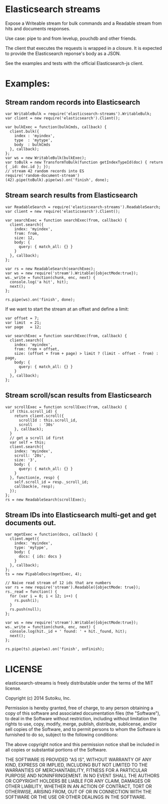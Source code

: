 # Elasticsearch streams

Expose a Writeable stream for bulk commands and a Readable stream from
hits and documents responses.

Use case: pipe to and from levelup, pouchdb and other friends.

The client that executes the requests is wrapped in a closure.
It is expected to provide the Elasticsearch reponse's body as a JSON.

See the examples and tests with the official Elasticsearch-js client.

# Examples:

## Stream random records into Elasticsearch
```
var WritableBulk = require('elasticsearch-streams').WritableBulk;
var client = new require('elasticsearch').Client();

var bulkExec = function(bulkCmds, callback) {
  client.bulk({
    index : 'myindex',
    type  : 'mytype',
    body  : bulkCmds
  }, callback);
};
var ws = new WritableBulk(bulkExec);
var toBulk = new TransformToBulk(function getIndexTypeId(doc) { return { _id: doc.id }; });
// stream 42 random records into ES
require('random-document-stream')(42).pipe(toBulk).pipe(ws).on('finish', done);
```

## Stream search results from Elasticsearch
```
var ReadableSearch = require('elasticsearch-streams').ReadableSearch;
var client = new require('elasticsearch').Client();

var searchExec = function searchExec(from, callback) {
  client.search({
    index: 'myindex',
    from: from,
    size: 12,
    body: {
      query: { match_all: {} }
    }
  }, callback);
};

var rs = new ReadableSearch(searchExec);
var ws = new require('stream').Writable({objectMode:true});
ws._write = function(chunk, enc, next) {
  console.log('a hit', hit);
  next();
};

rs.pipe(ws).on('finish', done);
```

If we want to start the stream at an offset and define a limit:

```
var offset = 7;
var limit  = 21;
var page   = 12;

var searchExec = function searchExec(from, callback) {
  client.search({
    index: 'myindex',
    from: from + offset,
    size: (offset + from + page) > limit ? (limit - offset - from) : page,
    body: {
      query: { match_all: {} }
    }
  }, callback);
};
```

## Stream scroll/scan results from Elasticsearch
```
var scrollExec = function scrollExec(from, callback) {
  if (this.scroll_id) {
    return client.scroll({
      scrollId : this.scroll_id,
      scroll   : '30s'
    }, callback);
  }
  // get a scroll id first
  var self = this;
  client.search({
    index: 'myindex',
    scroll: '20s',
    size: '3',
    body: {
      query: { match_all: {} }
    }
  }, function(e, resp) {
    self.scroll_id = resp._scroll_id;
    callback(e, resp);
  });
};
rs = new ReadableSearch(scrollExec);
```

## Stream IDs into Elasticsearch multi-get and get documents out.
```
var mgetExec = function(docs, callback) {
  client.mget({
    index: 'myindex',
    type: 'mytype',
    body: {
      docs: { ids: docs }
    }
  }, callback);
};
ts = new PipableDocs(mgetExec, 4);

// Naive read stream of 12 ids that are numbers
var rs = new require('stream').Readable({objectMode: true});
rs._read = function() {
  for (var i = 0; i < 12; i++) {
    rs.push(i);
  }
  rs.push(null);
};

var ws = new require('stream').Writable({objectMode:true});
ws._write = function(chunk, enc, next) {
  console.log(hit._id + ' found: ' + hit._found, hit);
  next();
};

rs.pipe(ts).pipe(ws).on('finish', onFinish);
```

# LICENSE
elasticsearch-streams is freely distributable under the terms of the MIT license.

Copyright (c) 2014 Sutoiku, Inc.

Permission is hereby granted, free of charge, to any person obtaining a copy of this software and associated
documentation files (the "Software"), to deal in the Software without restriction, including without limitation the
rights to use, copy, modify, merge, publish, distribute, sublicense, and/or sell copies of the Software, and to permit
persons to whom the Software is furnished to do so, subject to the following conditions:

The above copyright notice and this permission notice shall be included in all copies or substantial portions of the
Software.

THE SOFTWARE IS PROVIDED "AS IS", WITHOUT WARRANTY OF ANY KIND, EXPRESS OR IMPLIED, INCLUDING BUT NOT LIMITED TO THE
WARRANTIES OF MERCHANTABILITY, FITNESS FOR A PARTICULAR PURPOSE AND NONINFRINGEMENT. IN NO EVENT SHALL THE AUTHORS OR
COPYRIGHT HOLDERS BE LIABLE FOR ANY CLAIM, DAMAGES OR OTHER LIABILITY, WHETHER IN AN ACTION OF CONTRACT, TORT OR
OTHERWISE, ARISING FROM, OUT OF OR IN CONNECTION WITH THE SOFTWARE OR THE USE OR OTHER DEALINGS IN THE SOFTWARE.
